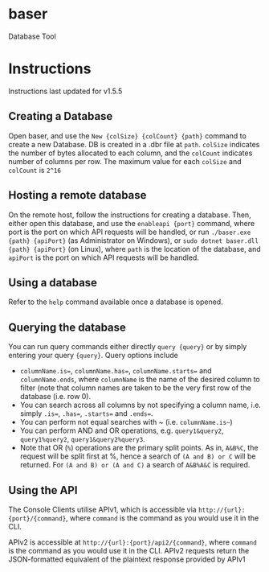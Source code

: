 # baser
Database Tool


# Instructions
Instructions last updated for v1.5.5
## Creating a Database
Open baser, and use the `New {colSize} {colCount} {path}` command to create a new Database. DB is created in a .dbr file at `path`. `colSize` indicates the number of bytes allocated to each column, and the `colCount` indicates number of columns per row. The maximum value for each `colSize` and `colCount` is `2^16`

## Hosting a remote database
On the remote host, follow the instructions for creating a database. Then, either open this database, and use the `enableapi {port}` command, where port is the port on which API requests will be handled, or run `./baser.exe {path} {apiPort}` (as Administrator on Windows), or `sudo dotnet baser.dll {path} {apiPort}` (on Linux), where `path` is the location of the database, and `apiPort` is the port on which API requests will be handled.

## Using a database
Refer to the `help` command available once a database is opened.

## Querying the database
You can run query commands either directly `query {query}` or by simply entering your query `{query}`.
Query options include
- `columnName.is=`, `columnName.has=`, `columnName.starts=` and `columnName.ends`, where `columnName` is the name of the desired column to filter (note that column names are taken to be the very first row of the database (i.e. row 0).
- You can search across all columns by not specifying a column name, i.e. simply `.is=`, `.has=`, `.starts=` and `.ends=`.
- You can perform not equal searches with ~ (i.e. `columnName.is~`)
- You can perform AND and OR operations, e.g. `query1&query2`, `query1%query2`, `query1&query2%query3`.
- Note that OR (`%`) operations are the primary split points. As in, `A&B%C`, the request will be split first at %, hence a search of `(A and B) or C` will be returned. For `(A and B) or (A and C)` a search of `A&B%A&C` is required.

## Using the API
The Console Clients utilise APIv1, which is accessible via `http://{url}:{port}/{command}`, where `command` is the command as you would use it in the CLI.

APIv2 is accessible at `http://{url}:{port}/api2/{command}`, where `command` is the command as you would use it in the CLI. APIv2 requests return the JSON-formatted equivalent of the plaintext response provided by APIv1
